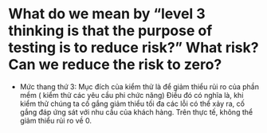 # What do we mean by “level 3 thinking is that the purpose of testing is to reduce risk?” What risk? Can we reduce the risk to zero?
* Mức thang thứ 3: Mục đích của kiểm thử là để giảm thiểu rủi ro của phần mềm ( kiểm thử các yêu cầu phi chức năng)
Điều đó có nghĩa là, khi kiểm thử chúng ta cố gắng giảm thiểu tối đa các lỗi có thể xảy ra, cố gắng đáp ứng sát với nhu cầu của khách hàng.
Trên thực tế, không thể giảm thiểu rủi ro về 0.